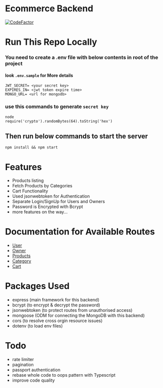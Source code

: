 # Ecommerce Backend

[![CodeFactor](https://www.codefactor.io/repository/github/gokul1630/ecommerce_backend/badge)](https://www.codefactor.io/repository/github/gokul1630/ecommerce_backend)

# Run This Repo Locally

### You need to create a .env file with below contents in root of the project
#### look `.env.sample` for More details

```
JWT_SECRET= <your secret key>
EXPIRES_IN= <jwt token expire time>
MONGO_URL= <url for mongodb>
```

### use this commands to generate `secret key`

```
node
require('crypto').randomBytes(64).toString('hex')
```

## Then run below commands to start the server

```
npm install && npm start
```

# Features
- Products listing
- Fetch Products by Categories
- Cart Functionality
- Used jsonwebtoken for Authentication
- Separate Login/SignUp for Users and Owners
- Password is Encrypted with Bcrypt
- more features on the way...

# Documentation for Available Routes

- [User](https://github.com/gokul1630/backend_ecommerce/blob/main/docs/user.md)
- [Owner](https://github.com/gokul1630/backend_ecommerce/blob/main/docs/owner.md)
- [Products](https://github.com/gokul1630/backend_ecommerce/blob/main/docs/products.md)
- [Category](https://github.com/gokul1630/backend_ecommerce/blob/main/docs/category.md)
- [Cart](https://github.com/gokul1630/backend_ecommerce/blob/main/docs/cart.md)


# Packages Used

- express (main framework for this backend)
- bcrypt (to encrypt & decrypt the password)
- jsonwebtoken (to protect routes from unauthorised access)
- mongoose (ODM for connecting the MongoDB with this backend)
- cors (to resolve cross orgin resource issues)
- dotenv (to load env files)

# Todo

- rate limiter
- pagination
- passport authentication
- rebase whole code to oops pattern with Typescript
- improve code quality